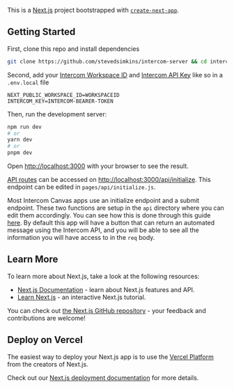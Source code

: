 This is a [Next.js](https://nextjs.org/) project bootstrapped with [`create-next-app`](https://github.com/vercel/next.js/tree/canary/packages/create-next-app).

## Getting Started

First, clone this repo and install dependencies
```bash
git clone https://github.com/stevedsimkins/intercom-server && cd intercom-server && npm install
```

Second, add your [Intercom Workspace ID](https://www.intercom.com/help/en/articles/3539-where-can-i-find-my-workspace-id-app-id) and [Intercom API Key](https://developers.intercom.com/building-apps/docs/authentication) like so in a ```.env.local``` file
```
NEXT_PUBLIC_WORKSPACE_ID=WORKSPACEID
INTERCOM_KEY=INTERCOM-BEARER-TOKEN
```

Then, run the development server:

```bash
npm run dev
# or
yarn dev
# or
pnpm dev
```

Open [http://localhost:3000](http://localhost:3000) with your browser to see the result.

[API routes](https://nextjs.org/docs/api-routes/introduction) can be accessed on [http://localhost:3000/api/initialize](http://localhost:3000/api/initialize). This endpoint can be edited in `pages/api/initialize.js`. 

Most Intercom Canvas apps use an initialize endpoint and a submit endpoint. These two functions are setup in the ```api``` directory where you can edit them accordingly. You can see how this is done through this guide [here](https://developers.intercom.com/building-apps/docs/build-an-app-for-your-inbox). By default this app will have a button that can return an automated message using the Intercom API, and you will be able to see all the information you will have access to in the ```req``` body. 

## Learn More

To learn more about Next.js, take a look at the following resources:

- [Next.js Documentation](https://nextjs.org/docs) - learn about Next.js features and API.
- [Learn Next.js](https://nextjs.org/learn) - an interactive Next.js tutorial.

You can check out [the Next.js GitHub repository](https://github.com/vercel/next.js/) - your feedback and contributions are welcome!

## Deploy on Vercel

The easiest way to deploy your Next.js app is to use the [Vercel Platform](https://vercel.com/new?utm_medium=default-template&filter=next.js&utm_source=create-next-app&utm_campaign=create-next-app-readme) from the creators of Next.js.

Check out our [Next.js deployment documentation](https://nextjs.org/docs/deployment) for more details.

